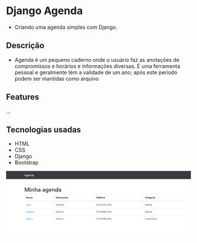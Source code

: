 # Django Agenda

* Criando uma agenda simples com Django.

## Descrição
- Agenda é um pequeno caderno onde o usuário faz as anotações de compromissos e horários e informações diversas. É uma ferramenta pessoal e geralmente têm a validade de um ano; após este período podem ser mantidas como arquivo

## Features
...

## Tecnologias usadas

- HTML
- CSS
- Django
- Bootstrap

![alt text](https://github.com/helsonmatos/django-agenda/blob/main/imagens/agenda%2001%20inicio.png)

